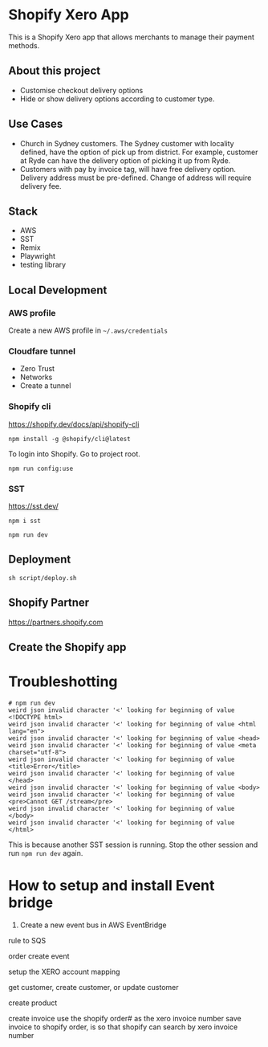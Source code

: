 # Shopify Xero App

This is a Shopify Xero app that allows merchants to manage their payment methods.

## About this project

- Customise checkout delivery options
- Hide or show delivery options according to customer type.

## Use Cases

- Church in Sydney customers. The Sydney customer with locality defined, have the option of pick up from district. For example, customer at Ryde can have the delivery option of picking it up from Ryde.
- Customers with pay by invoice tag, will have free delivery option. Delivery address must be pre-defined. Change of address will require delivery fee.

## Stack

- AWS
- SST
- Remix
- Playwright
- testing library

## Local Development

### AWS profile

Create a new AWS profile in `~/.aws/credentials` 

### Cloudfare tunnel

* Zero Trust
* Networks
* Create a tunnel

### Shopify cli
https://shopify.dev/docs/api/shopify-cli

`npm install -g @shopify/cli@latest`

To login into Shopify. Go to project root.

`npm run config:use`

### SST

https://sst.dev/

`npm i sst`

`npm run dev`

## Deployment

`sh script/deploy.sh`

## Shopify Partner

https://partners.shopify.com

## Create the Shopify app


# Troubleshotting

```
# npm run dev
weird json invalid character '<' looking for beginning of value <!DOCTYPE html>
weird json invalid character '<' looking for beginning of value <html lang="en">
weird json invalid character '<' looking for beginning of value <head>
weird json invalid character '<' looking for beginning of value <meta charset="utf-8">
weird json invalid character '<' looking for beginning of value <title>Error</title>
weird json invalid character '<' looking for beginning of value </head>
weird json invalid character '<' looking for beginning of value <body>
weird json invalid character '<' looking for beginning of value <pre>Cannot GET /stream</pre>
weird json invalid character '<' looking for beginning of value </body>
weird json invalid character '<' looking for beginning of value </html>
```
This is because another SST session is running. Stop the other session and run `npm run dev` again.

# How to setup and install Event bridge

1. Create a new event bus in AWS EventBridge

rule to SQS

order create event

setup the XERO account mapping

get customer,
 create customer, or update customer

create product 

create invoice
use the shopify order# as the xero invoice number
save invoice to shopify order, is so that shopify can search by xero invoice number
